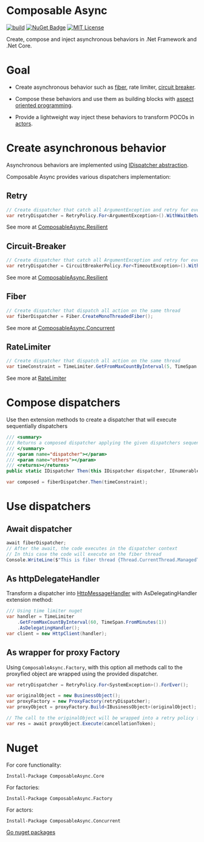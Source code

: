 Composable Async
================

[![build](https://img.shields.io/appveyor/ci/David-Desmaisons/ComposableAsync.svg)](https://ci.appveyor.com/project/David-Desmaisons/ComposableAsync)
[![NuGet Badge](https://buildstats.info/nuget/ComposableAsync.Core?includePreReleases=true)](https://www.nuget.org/packages/ComposableAsync.Core/)
[![MIT License](https://img.shields.io/github/license/David-Desmaisons/ComposableAsync.svg)](https://github.com/David-Desmaisons/ComposableAsync/blob/master/LICENSE)

Create, compose and inject asynchronous behaviors in .Net Framework and .Net Core.

# Goal

* Create asynchronous behavior such as [fiber](https://www.wikiwand.com/en/Fiber_(computer_science)), rate limiter, [circuit breaker](https://www.wikiwand.com/en/Circuit_breaker_design_pattern).

* Compose these behaviors and use them as building blocks with [aspect oriented programming](https://www.wikiwand.com/en/Aspect-oriented_programming).

* Provide a lightweight way inject these behaviors to transform POCOs in [actors](https://en.wikipedia.org/wiki/Actor_model).


# Create asynchronous behavior

Asynchronous behaviors are implemented using [IDispatcher abstraction](./core-api/ComposableAsync.IDispatcher.html). 

Composable Async provides various dispatchers implementation:


## Retry

```C#
// Create dispatcher that catch all ArgumentException and retry for ever with a delay of 200 ms
var retryDispatcher = RetryPolicy.For<ArgumentException>().WithWaitBetweenRetry(TimeSpan.FromSeconds(0.2)).ForEver();
```

See more at [ComposableAsync.Resilient](./resilient-api/index.html#retrypolicy)

## Circuit-Breaker

```C#
// Create dispatcher that catch all ArgumentException and retry for ever with a delay of 200 ms
var retryDispatcher = CircuitBreakerPolicy.For<TimeoutException>().WithRetryAndTimeout(10, TimeSpan.FromMilliseconds(500));
```

See more at [ComposableAsync.Resilient](./resilient-api/index.html#circuitbreakerpolicy)

## Fiber

```C#
// Create dispatcher that dispatch all action on the same thread
var fiberDispatcher = Fiber.CreateMonoThreadedFiber();
```

See more at [ComposableAsync.Concurrent](./concurrent-api/index.html)

##  RateLimiter

```C#
// Create dispatcher that dispatch all action on the same thread
var timeConstraint = TimeLimiter.GetFromMaxCountByInterval(5, TimeSpan.FromSeconds(1));
```

See more at [RateLimiter](https://github.com/David-Desmaisons/RateLimiter)


# Compose dispatchers

Use then extension methods to create a dispatcher that will execute sequentially dispatchers

```C#
/// <summary>
/// Returns a composed dispatcher applying the given dispatchers sequentially
/// </summary>
/// <param name="dispatcher"></param>
/// <param name="others"></param>
/// <returns></returns>
public static IDispatcher Then(this IDispatcher dispatcher, IEnumerable<IDispatcher> others)
```

```C#
var composed = fiberDispatcher.Then(timeConstraint);
```

# Use dispatchers

## Await dispatcher

```C#
await fiberDispatcher;
// After the await, the code executes in the dispatcher context
// In this case the code will execute on the fiber thread
Console.WriteLine($"This is fiber thread {Thread.CurrentThread.ManagedThreadId}");
```

## As httpDelegateHandler

Transform a dispatcher into [HttpMessageHandler](https://docs.microsoft.com/en-us/dotnet/api/system.net.http.httpmessagehandler?view=netframework-4.8) with AsDelegatingHandler extension method:
```C#
/// Using time limiter nuget
var handler = TimeLimiter
	.GetFromMaxCountByInterval(60, TimeSpan.FromMinutes(1))
	.AsDelegatingHandler();
var client = new HttpClient(handler);
```

## As wrapper for proxy Factory

Using `ComposableAsync.Factory`, with this option all methods call to the proxyfied object are wrapped using the provided dispatcher.

```C#
var retryDispatcher = RetryPolicy.For<SystemException>().ForEver();

var originalObject = new BusinessObject();
var proxyFactory = new ProxyFactory(retryDispatcher);
var proxyObject = proxyFactory.Build<IBusinessObject>(originalObject);

// The call to the originalObject will be wrapped into a retry policy for SystemException
var res = await proxyObject.Execute(cancellationToken);
```

# Nuget

For core functionality:

```
Install-Package ComposableAsync.Core
```

For factories:

```
Install-Package ComposableAsync.Factory
```

For actors:

```
Install-Package ComposableAsync.Concurrent
```

[Go nuget packages](https://www.nuget.org/packages/ComposableAsync.Core/)

